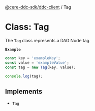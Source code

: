 [@cere-ddc-sdk/ddc-client](../README.md) / Tag

# Class: Tag

The `Tag` class represents a DAG Node tag.

**`Example`**

```typescript
const key = 'exampleKey';
const value = 'exampleValue';
const tag = new Tag(key, value);

console.log(tag);
```

## Implements

- `Tag`
